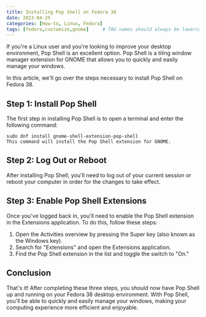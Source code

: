 ```yaml
---
title: Installing Pop Shell on Fedora 38
date: 2023-04-25
categories: [How-to, Linux, Fedora]
tags: [fedora,customize,gnome]     # TAG names should always be lowercase
---
```


If you're a Linux user and you're looking to improve your desktop environment, Pop Shell is an excellent option. Pop Shell is a tiling window manager extension for GNOME that allows you to quickly and easily manage your windows.

In this article, we'll go over the steps necessary to install Pop Shell on Fedora 38.

## Step 1: Install Pop Shell
The first step in installing Pop Shell is to open a terminal and enter the following command:

``` shell
sudo dnf install gnome-shell-extension-pop-shell
This command will install the Pop Shell extension for GNOME.
```

## Step 2: Log Out or Reboot
After installing Pop Shell, you'll need to log out of your current session or reboot your computer in order for the changes to take effect.

## Step 3: Enable Pop Shell Extensions
Once you've logged back in, you'll need to enable the Pop Shell extension in the Extensions application. To do this, follow these steps:

1. Open the Activities overview by pressing the Super key (also known as the Windows key).
2. Search for "Extensions" and open the Extensions application.
3. Find the Pop Shell extension in the list and toggle the switch to "On."

## Conclusion
That's it! After completing these three steps, you should now have Pop Shell up and running on your Fedora 38 desktop environment. With Pop Shell, you'll be able to quickly and easily manage your windows, making your computing experience more efficient and enjoyable.
